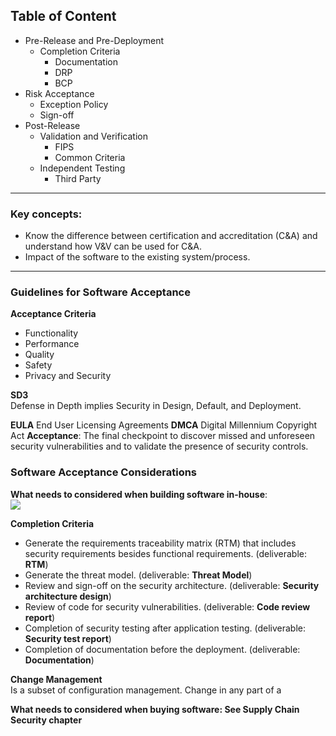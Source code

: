 ## Table of Content

- Pre-Release and Pre-Deployment
	- Completion Criteria
		- Documentation
		- DRP
		- BCP
- Risk Acceptance
	- Exception Policy
	- Sign-off
- Post-Release
	- Validation and Verification
		- FIPS
		- Common Criteria
	- Independent Testing
		- Third Party
---

### Key concepts:
-   Know the difference between certification and accreditation (C&A) and understand how V&V can be used for C&A.
- Impact of the software to the existing system/process.
---

### Guidelines for Software Acceptance

**Acceptance Criteria**  
- Functionality
- Performance
- Quality
- Safety
- Privacy and Security

**SD3**  
Defense in Depth implies Security in Design, Default, and Deployment.

**EULA** End User Licensing Agreements
**DMCA** Digital Millennium Copyright Act
**Acceptance**: The final checkpoint to discover missed and unforeseen security vulnerabilities and to validate the presence of security controls.

### Software Acceptance Considerations
**What needs to considered when building software in-house**:  
![](https://lh3.googleusercontent.com/aty-udi1Qnisxl0mj8jQsrCYli0prEc6PPl_Jq6-MAF8cdIBu8P6oJpK8LQhwPlsEEVEMMU61f5bxA)

**Completion Criteria**  
- Generate the requirements traceability matrix (RTM) that includes security requirements besides functional requirements. 
  (deliverable: **RTM**)
- Generate the threat model. 
  (deliverable: **Threat Model**)
- Review and sign-off on the security architecture. 
  (deliverable: **Security architecture design**)
- Review of code for security vulnerabilities. 
  (deliverable: **Code review report**)
- Completion of security testing after application testing. 
  (deliverable: **Security test report**)
- Completion of documentation before the deployment. 
  (deliverable: **Documentation**)

**Change Management**  
Is a subset of configuration management.
Change in any part of a 

**What needs to considered when buying software: See Supply Chain Security chapter**  

<!--stackedit_data:
eyJoaXN0b3J5IjpbLTExMDY4NDY1MjAsLTE4OTYzOTQzMTYsLT
ExOTQ4MjA5MzAsNTY2OTQwMDEyLDEyNjAxNTg1MTIsMTM4OTM1
OTEzMyw2NzkzNjAyOTcsMTQ3NjMwNTc3NywtNzQ3MDUzNjM0LC
03MzI0NzI2MTgsLTE3NjIxNjAxOTksMjA3MzQyOTM0Myw2NzU4
MTI5NSwxNDA4OTQ4MjE4XX0=
-->